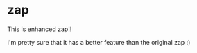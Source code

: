 # zap
This is enhanced zap!!


I'm pretty sure that it has a better feature than the original zap :)
